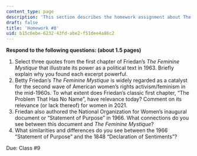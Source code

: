 ```yaml
---
content_type: page
description: 'This section describes the homework assignment about The Feminine Mystique. '
draft: false
title: 'Homework #8'
uid: b15c6ebe-6232-43fd-abe2-f51dee4a86c2
---
```

**Respond to the following questions: (about 1.5 pages)**

1. Select three quotes from the first chapter of Friedan’s *The Feminine Mystique* that illustrate its power as a political text in 1963. Briefly explain why you found each excerpt powerful.
2. Betty Friedan’s *The Feminine Mystique* is widely regarded as a catalyst for the second wave of American women’s rights activism/feminism in the mid-1960s. To what extent does Friedan’s classic first chapter, “The Problem That Has No Name”, have relevance today? Comment on its relevance (or lack thereof) for women in 2021.
3. Friedan also authored the National Organization for Women’s inaugural document or “Statement of Purpose” in 1966. What connections do you see between this document and *The Feminine Mystique*?
4. What similarities and differences do you see between the 1966 “Statement of Purpose” and the 1848 “Declaration of Sentiments”?

Due: Class #9